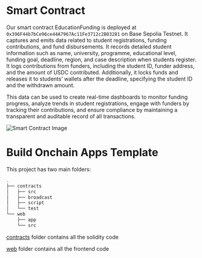 # Smart Contract 
Our smart contract EducationFunding is deployed at `0x396F44b7bCe96ce44A7967Ac11Fe3712c2B03281` on Base Sepolia Testnet. It captures and emits data related to student registrations, funding contributions, and fund disbursements. It records detailed student information such as name, university, programme, educational level, funding goal, deadline, region, and case description when students register. It logs contributions from funders, including the student ID, funder address, and the amount of USDC contributed. Additionally, it locks funds and releases it to students’ wallets after the deadline, specifying the student ID and the withdrawn amount.

This data can be used to create real-time dashboards to monitor funding progress, analyze trends in student registrations, engage with funders by tracking their contributions, and ensure compliance by maintaining a transparent and auditable record of all transactions.

![Smart Contract Image](file:///Users/your_username/Desktop/smart-contract.jpeg)

# Build Onchain Apps Template

This project has two main folders:

```bash
.
├── contracts
│   ├── src
│   ├── broadcast
│   ├── script
│   └── test
└── web
    ├── app
    └── src
```

[contracts](/contracts/README.md) folder contains all the solidity code

[web](/web/README.md) folder contains all the frontend code
